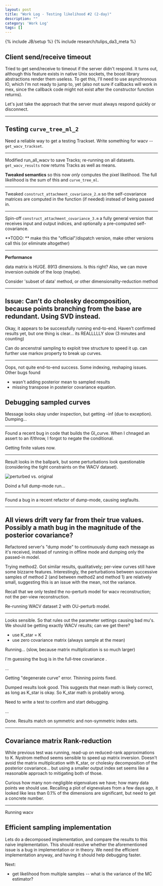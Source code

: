 ```yaml
---
layout: post
title: "Work Log - Testing likelihood #2 (2-day)"
description: ""
category: 'Work Log'
tags: []
---
```

{% include JB/setup %}
{% include research/tulips_da3_meta %}

Client send/receive timeout 
-----------------------------

Tried to get send/receive to timeout if the server didn't respond.  It turns out, although this feature exists in native Unix sockets, the boost library abstractions render them useless.  To get this, I'll need to use asynchronous IO, which I'm not ready to jump to, yet (also not sure if callbacks will work in mex, since the callback code might not exist after the constructor function returns).

Let's just take the approach that the server must always respond quickly or disconnect.

----

Testing `curve_tree_ml_2`
---------------------------

Need a reliable way to get a testing Trackset.  Write something for wacv -- `get_wacv_trackset`.

---

Modified run_all_wacv to save Tracks;  re-running on all datasets.  `get_wacv_results` now returns Tracks as well as means.

**Tweaked semantics** so this now *only* computes the pixel likelihood.  The full likelihood is the sum of this and `curve_tree_ml`.

---

Tweaked `construct_attachment_covariance_2.m` so the self-covariance matrices are computed in the function (if needed) instead of being passed in.

---

Spin-off `construct_attachment_covariance_3.m` a fully general version that receives input and output indices, and optionally a pre-computed self-covariance. 

**TODO: ** make this the "official"/dispatch version, make other versions call this (or eliminate altogether)

---

**Performance**

data matrix is HUGE.  8913 dimensions.  Is this right?  Also, we can move inversion outside of the loop (maybe).

Consider 'subset of data' method, or other dimensionality-reduction method

---

**Issue**: Can't do cholesky decomposition, because points branching from the base are redundant.  Using SVD instead.
---

Okay, it appears to be successfully running end-to-end.  Haven't confirmed results yet, but one thing is clear... its REALLLLLY slow (3 minutes and counting)

Can do ancenstral sampling to exploit tree structure to speed it up.  can further use markov property to break up curves.

---

Oops, not quite end-to-end success.  Some indexing, reshaping issues.   Other bugs found

* wasn't adding posterior mean to sampled results
* missing transpose in posterior covariance equation.


Debugging sampled curves
------------------------

Message looks okay under inspection, but getting -inf (due to exception).  Dumping...

---

Found a recent bug in code that builds the Gl_curve.  When I chnaged an assert to an if/throw, I forgot to negate the conditional.

Getting finite values now.

---

Result looks in the ballpark, but some perturbations look questionable (considering the tight constraints on the WACV dataset).

![perturbed vs. original]({{site.baseurl}}/img/2013-10-27-perturb-comparison.png)

Doind a full dump-mode run...

---

Found a bug in a recent refactor of dump-mode, causing segfaults.

---

All views drift very far from their true values.  Possibly a math bug in the magnitude of the posterior covariance?
---

Refactored server's "dump mode"  to continuously dump each message as it's received, instead of running in offline mode and dumping only the passed-in model.  

Trying method2.  Got similar results, qualitatively; per-view curves still have some bizzarre features.  Interestingly, the perturbations between successive samples of method 2 (and between method2 and method 1) are relatively small, suggesting this is an issue with the mean, not the variance.

Recall that we only tested the no-perturb model for wacv reconstruction; not the per-view reconstruction.

Re-running WACV dataset 2 with OU-perturb model.

---

Looks sensible.  So that rules out the parameter settings causing bad mu's.  We should be getting exactly WACV results;  can we get there?

* use K_star = K
* use zero covariance matrix (always sample at the mean)

Running...  (slow, because matrix multiplication is so much larger)

I'm guessing the bug is in the full-tree covariance .

...

Getting "degenerate curve" error.  Thinning points fixed.

Dumped results look good.  This suggests that mean math is likely correct, as long as K_star is okay.  So K_star math is probably wrong.

Need to write a test to confirm and start debugging.

...

Done. Results match on symmetric and non-symmetric index sets.

---

Covariance matrix Rank-reduction
-------------------
While previous test was running, read-up on reduced-rank approximations to K.  Nystrom method seems sensible to speed up matrix inversion.  Doesn't avoid the matrix multiplication  with K_star, or cholesky decomposition of the posterior covariance...  but using a smaller output index set seems like a reasonable approach to mitigating both of those.

Curious how many non-negligible eigenvalues we have; how many data points we should use.  Recalling a plot of eignevalues from a few days ago, it looked like less than 0.1% of the dimensions are significant, but need to get a concrete number.  

---

Running wacv

Efficient sampling implementation
----------------------------------

Lets do a decomposed implementation, and compare the results to this naive implementation.  This should resolve whether the aforementioned issue is a bug in implementation or in theory.  We need the efficient implementation anyway, and having it should help debugging faster.


Next:

* get likelihood from multiple samples -- what is the variance of the MC estimator?
